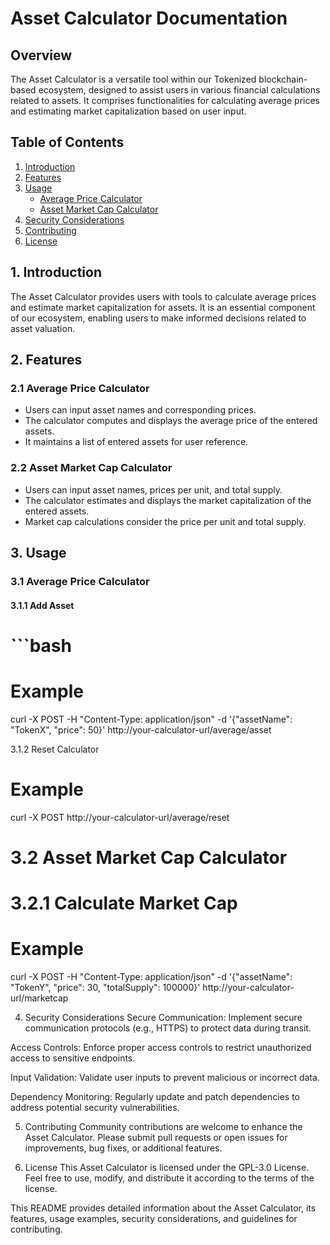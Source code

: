 # Asset Calculator Documentation

## Overview

The Asset Calculator is a versatile tool within our Tokenized blockchain-based ecosystem, designed to assist users in various financial calculations related to assets. It comprises functionalities for calculating average prices and estimating market capitalization based on user input.

## Table of Contents

1. [Introduction](#introduction)
2. [Features](#features)
3. [Usage](#usage)
   - [Average Price Calculator](#average-price-calculator)
   - [Asset Market Cap Calculator](#asset-market-cap-calculator)
4. [Security Considerations](#security-considerations)
5. [Contributing](#contributing)
6. [License](#license)

## 1. Introduction

The Asset Calculator provides users with tools to calculate average prices and estimate market capitalization for assets. It is an essential component of our ecosystem, enabling users to make informed decisions related to asset valuation.

## 2. Features

### 2.1 Average Price Calculator

- Users can input asset names and corresponding prices.
- The calculator computes and displays the average price of the entered assets.
- It maintains a list of entered assets for user reference.

### 2.2 Asset Market Cap Calculator

- Users can input asset names, prices per unit, and total supply.
- The calculator estimates and displays the market capitalization of the entered assets.
- Market cap calculations consider the price per unit and total supply.

## 3. Usage

### 3.1 Average Price Calculator

#### 3.1.1 Add Asset

# ```bash
# Example
curl -X POST -H "Content-Type: application/json" -d '{"assetName": "TokenX", "price": 50}' http://your-calculator-url/average/asset

3.1.2 Reset Calculator
# Example
curl -X POST http://your-calculator-url/average/reset

# 3.2 Asset Market Cap Calculator

# 3.2.1 Calculate Market Cap
# Example
curl -X POST -H "Content-Type: application/json" -d '{"assetName": "TokenY", "price": 30, "totalSupply": 100000}' http://your-calculator-url/marketcap

4. Security Considerations
Secure Communication: Implement secure communication protocols (e.g., HTTPS) to protect data during transit.

Access Controls: Enforce proper access controls to restrict unauthorized access to sensitive endpoints.

Input Validation: Validate user inputs to prevent malicious or incorrect data.

Dependency Monitoring: Regularly update and patch dependencies to address potential security vulnerabilities.

5. Contributing
Community contributions are welcome to enhance the Asset Calculator. Please submit pull requests or open issues for improvements, bug fixes, or additional features.

6. License
This Asset Calculator is licensed under the GPL-3.0 License. Feel free to use, modify, and distribute it according to the terms of the license.


This README provides detailed information about the Asset Calculator, its features, usage examples, security considerations, and guidelines for contributing.
